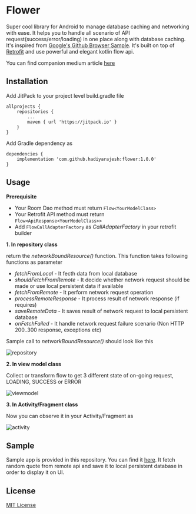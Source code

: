 # Flower
Super cool library for Android to manage database caching and networking with ease. It helps you to handle all scenario of API request(success/error/loading) in one place along with database caching. It's inspired from [Google's Github Browser Sample](https://github.com/android/architecture-components-samples/tree/master/GithubBrowserSample/). It's built on top of [Retrofit](https://github.com/square/retrofit) and use powerful and elegant kotlin flow api.

You can find companion medium article [here](https://medium.com/@hadiyarajesh/android-networking-and-database-caching-in-2020-mvvm-retrofit-room-flow-35b4f897d46a)

## Installation
Add JitPack to your project level build.gradle file
```
allprojects {
    repositories {
        ...
        maven { url 'https://jitpack.io' }
    }
}
```

Add Gradle dependency as
```
dependencies {
    implementation 'com.github.hadiyarajesh:flower:1.0.0'
}
```

## Usage

**Prerequisite**
- Your Room Dao method must return ```Flow<YourModelClass>```
- Your Retrofit API method must return ```Flow<ApiResponse<YourModelClass>>```
- Add ```FlowCallAdapterFactory``` as *CallAdapterFactory* in your retrofit builder


**1. In repository class**

return the *networkBoundResource()* function. This function takes following functions as parameter 

- *fetchFromLocal* - It fecth data from local database
- *shouldFetchFromRemote* - It decide whether network request should be made or use local persistent data if available
- *fetchFromRemote* - It perform network request operation
- *processRemoteResponse* - It process result of network response (if requires)
- *saveRemoteData* - It saves result of network request to local persistent database
- *onFetchFailed* - It handle network request failure scenario (Non HTTP 200..300 response, exceptions etc)

Sample call to *networkBoundResource()* should look like this

![repository](https://user-images.githubusercontent.com/12107428/86233737-83067500-bbb3-11ea-96b6-76eb199fbef4.png)


**2. In view model class**

Collect or transform flow to get 3 different state of on-going request, LOADING, SUCCESS or ERROR

![viewmodel](https://user-images.githubusercontent.com/12107428/86233783-99143580-bbb3-11ea-96c5-77fa00bdf21e.png)


**3. In Activity/Fragment class**

Now you can observe it in your Activity/Fragment as 

![activity](https://user-images.githubusercontent.com/12107428/101354294-e8753500-38ba-11eb-999a-280aef9bf79c.png)


## Sample
Sample app is provided in this repository. You can find it [here](https://github.com/hadiyarajesh/flower/tree/master/app/src/main/java/com/hadiyarajesh/flowersample).
It fetch random quote from remote api and save it to local persistent database in order to display it on UI.

## License
[MIT License](https://github.com/hadiyarajesh/flower/blob/master/LICENSE)
